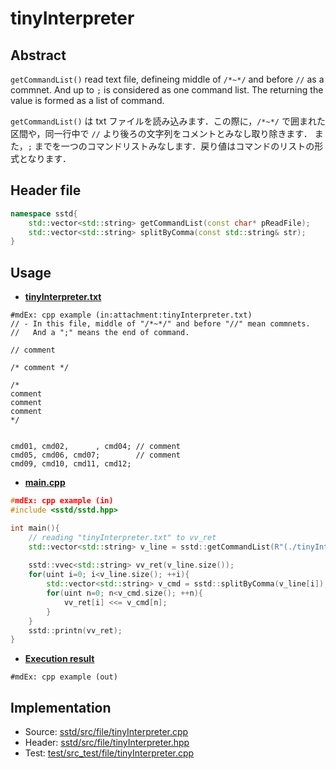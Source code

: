 # tinyInterpreter
## Abstract
`getCommandList()` read text file, defineing middle of `/*~*/` and before `//` as a commnet.
And up to `;` is considered as one command list. The returning the value is formed as a list of command.

`getCommandList()` は txt ファイルを読み込みます．この際に，`/*~*/` で囲まれた区間や，同一行中で `//` より後ろの文字列をコメントとみなし取り除きます．
また，`;` までを一つのコマンドリストみなします．戻り値はコマンドのリストの形式となります．

## Header file
```cpp
namespace sstd{
    std::vector<std::string> getCommandList(const char* pReadFile);
    std::vector<std::string> splitByComma(const std::string& str);
}
```

## Usage
- <u>**tinyInterpreter.txt**</u>
```
#mdEx: cpp example (in:attachment:tinyInterpreter.txt)
// - In this file, middle of "/*~*/" and before "//" mean commnets.
//   And a ";" means the end of command.

// comment

/* comment */

/* 
comment 
comment 
comment 
*/


cmd01, cmd02,      , cmd04; // comment
cmd05, cmd06, cmd07;        // comment
cmd09, cmd10, cmd11, cmd12;
```
- <u>**main.cpp**</u>
```cpp
#mdEx: cpp example (in)
#include <sstd/sstd.hpp>

int main(){
    // reading "tinyInterpreter.txt" to vv_ret
    std::vector<std::string> v_line = sstd::getCommandList(R"(./tinyInterpreter.txt)");
    
    sstd::vvec<std::string> vv_ret(v_line.size());
    for(uint i=0; i<v_line.size(); ++i){
        std::vector<std::string> v_cmd = sstd::splitByComma(v_line[i]);
        for(uint n=0; n<v_cmd.size(); ++n){
            vv_ret[i] <<= v_cmd[n];
        }
    }
    sstd::printn(vv_ret);
}
```
- <u>**Execution result**</u>
```
#mdEx: cpp example (out)
```

## Implementation
- Source: [sstd/src/file/tinyInterpreter.cpp](https://github.com/admiswalker/SubStandardLibrary-SSTD-/blob/master/sstd/src/file/tinyInterpreter.cpp)
- Header: [sstd/src/file/tinyInterpreter.hpp](https://github.com/admiswalker/SubStandardLibrary-SSTD-/blob/master/sstd/src/file/tinyInterpreter.hpp)
- Test: [test/src_test/file/tinyInterpreter.cpp](https://github.com/admiswalker/SubStandardLibrary-SSTD-/blob/master/test/src_test/file/tinyInterpreter.cpp)

